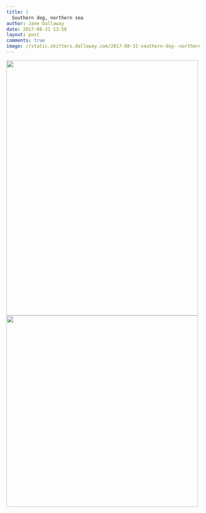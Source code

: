 ```yaml
---
title: |
  Southern dog, northern sea
author: Jane Dallaway
date: 2017-08-31 13:58
layout: post
comments: true
image: //static.skitters.dallaway.com/2017-08-31-southern-dog--northern-sea-thumb-1-IMG-0561.JPG
---
```


<div>
        <a href="//static.skitters.dallaway.com/2017-08-31-southern-dog--northern-sea-fullsize-1-IMG-0561.JPG">
          <img src="//static.skitters.dallaway.com/2017-08-31-southern-dog--northern-sea-thumb-1-IMG-0561.JPG" width="500" height="667"/>
        </a>
      </div><div>
        <a href="//static.skitters.dallaway.com/2017-08-31-southern-dog--northern-sea-fullsize-2-IMG-0562.JPG">
          <img src="//static.skitters.dallaway.com/2017-08-31-southern-dog--northern-sea-thumb-2-IMG-0562.JPG" width="500" height="500"/>
        </a>
      </div>


  
      